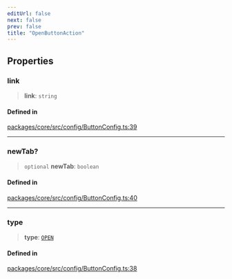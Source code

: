 ```yaml
---
editUrl: false
next: false
prev: false
title: "OpenButtonAction"
---
```


## Properties

### link

> **link**: `string`

#### Defined in

[packages/core/src/config/ButtonConfig.ts:39](https://github.com/mProjectsCode/obsidian-meta-bind-plugin/blob/f6219a613aed1d40ff7f62bc1faab53d3dd969bb/packages/core/src/config/ButtonConfig.ts#L39)

***

### newTab?

> `optional` **newTab**: `boolean`

#### Defined in

[packages/core/src/config/ButtonConfig.ts:40](https://github.com/mProjectsCode/obsidian-meta-bind-plugin/blob/f6219a613aed1d40ff7f62bc1faab53d3dd969bb/packages/core/src/config/ButtonConfig.ts#L40)

***

### type

> **type**: [`OPEN`](/obsidian-meta-bind-plugin-docs/api/enumerations/buttonactiontype/#open)

#### Defined in

[packages/core/src/config/ButtonConfig.ts:38](https://github.com/mProjectsCode/obsidian-meta-bind-plugin/blob/f6219a613aed1d40ff7f62bc1faab53d3dd969bb/packages/core/src/config/ButtonConfig.ts#L38)
